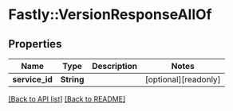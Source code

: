 # Fastly::VersionResponseAllOf

## Properties

| Name | Type | Description | Notes |
| ---- | ---- | ----------- | ----- |
| **service_id** | **String** |  | [optional][readonly] |

[[Back to API list]](../../README.md#endpoints) [[Back to README]](../../README.md)

